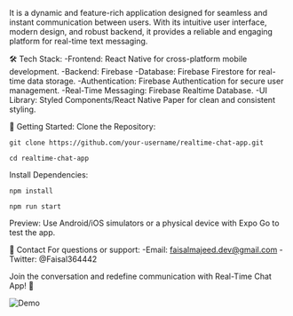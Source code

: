 It is a dynamic and feature-rich application designed for seamless and instant communication between users. With its intuitive user interface, modern design, and robust backend, it provides a reliable and engaging platform for real-time text messaging.

🛠️ Tech Stack:
-Frontend: React Native for cross-platform mobile development.
-Backend: Firebase
-Database: Firebase Firestore for real-time data storage.
-Authentication: Firebase Authentication for secure user management.
-Real-Time Messaging: Firebase Realtime Database.
-UI Library: Styled Components/React Native Paper for clean and consistent styling.

🚀 Getting Started:
Clone the Repository:

`git clone https://github.com/your-username/realtime-chat-app.git `

`cd realtime-chat-app `

Install Dependencies:

`npm install `

`npm run start `

Preview:
Use Android/iOS simulators or a physical device with Expo Go to test the app.

📧 Contact
For questions or support:
-Email: faisalmajeed.dev@gmail.com
-Twitter: @Faisal364442

Join the conversation and redefine communication with Real-Time Chat App! 🚀

![Demo](./src/Assets/video.gif)
